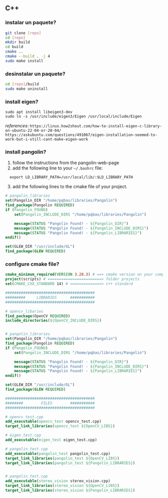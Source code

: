## C++

### instalar un paquete?
```bash
git clone [repo]
cd [repo]
mkdir build
cd build
cmake ..
cmake --build . -j 4
sudo make install
```

### desinstalar un paquete?
```bash
cd [repo]/build
sudo make uninstall
```

### install eigen?
```
sudo apt install libeigen3-dev
sudo ln -s /usr/include/eigen3/Eigen /usr/local/include/Eigen
```

*references*:
    `https://linux.how2shout.com/how-to-install-eigen-c-library-on-ubuntu-22-04-or-20-04/`
    `https://askubuntu.com/questions/491067/eigen-installation-seemed-to-work-but-i-still-cant-make-eigen-work`


### install pangolin?
1. follow the instructions from the pangolin-web-page
2. add the following line to your `~/.bashrc` file:
```
  export LD_LIBRARY_PATH=/usr/local/lib/:$LD_LIBRARY_PATH
```
3. add the following lines to the cmake file of your project.
```cmake
# pangolin_libraries
set(Pangolin_DIR "/home/pqbas/libraries/Pangolin")
find_package(Pangolin REQUIRED)
if (Pangolin_FOUND)
    set(Pangolin_INCLUDE_DIRS "/home/pqbas/libraries/Pangolin")

    message(STATUS "Pangolin Found! - ${Pangolin_DIR}")
    message(STATUS "Pangolin Found! - ${Pangolin_INCLUDE_DIRS}")
    message(STATUS "Pangolin Found! - ${Pangolin_LIBRARIES}")
endif()

set(GLEW_DIR "/usr/include/GL")
find_package(GLEW REQUIRED)
```


### configure cmake file?

```cmake
cmake_minimum_required(VERSION 3.28.3) # ==> cmake version on your computer
project(scripts) # ========================> folder projects
set(CMAKE_CXX_STANDARD 14) # ==============> c++ standard

########################################
#########     LIBRARIES      ###########
########################################

# opencv_libaries
find_package(OpenCV REQUIRED)
include_directories(${OpenCV_INCLUDE_DIRS})


# pangolin_libraries
set(Pangolin_DIR "/home/pqbas/libraries/Pangolin")
find_package(Pangolin REQUIRED)
if (Pangolin_FOUND)
    set(Pangolin_INCLUDE_DIRS "/home/pqbas/libraries/Pangolin")

    message(STATUS "Pangolin Found! - ${Pangolin_DIR}")
    message(STATUS "Pangolin Found! - ${Pangolin_INCLUDE_DIRS}")
    message(STATUS "Pangolin Found! - ${Pangolin_LIBRARIES}")
endif()

set(GLEW_DIR "/usr/include/GL")
find_package(GLEW REQUIRED)

########################################
########        FILES        ###########
########################################

# opencv_test.cpp
add_executable(opencv_test opencv_test.cpp)
target_link_libraries(opencv_test ${OpenCV_LIBS})

# eigen_test.cpp
add_executable(eigen_test eigen_test.cpp)

# pangolin_test.cpp
add_executable(pangolin_test pangolin_test.cpp)
target_link_libraries(pangolin_test ${OpenCV_LIBS})
target_link_libraries(pangolin_test ${Pangolin_LIBRARIES})


# pangolin_test.cpp
add_executable(stereo_vision stereo_vision.cpp)
target_link_libraries(stereo_vision ${OpenCV_LIBS})
target_link_libraries(stereo_vision ${Pangolin_LIBRARIES})

```

